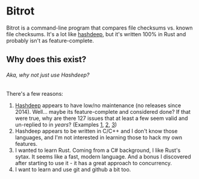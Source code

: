 
# Bitrot

Bitrot is a command-line program that compares file checksums vs. known file checksums. It's a lot like [hashdeep](https://github.com/jessek/hashdeep), but it's written 100% in Rust and probably isn't as feature-complete.

## Why does this exist?
###### Aka, why not just use Hashdeep?

There's a few reasons:
1. [Hashdeep](https://github.com/jessek/hashdeep) appears to have low/no maintenance (no releases since 2014). Well... maybe its feature-complete and considered done? If that were true, why are there 127 issues that at least a few seem valid and un-replied to in *years*? (Examples [1](https://github.com/jessek/hashdeep/issues/413), [2](https://github.com/jessek/hashdeep/issues/404), [3](https://github.com/jessek/hashdeep/issues/400))
2. Hashdeep appears to be written in C/C++ and I don't know those languages, and I'm not interested in learning those to hack my own features.
3. I wanted to learn Rust. Coming from a C# background, I like Rust's sytax. It seems like a fast, modern language. And a bonus I discovered after starting to use it - it has a great approach to concurrency.
4. I want to learn and use git and github a bit too.